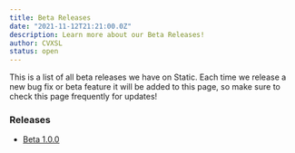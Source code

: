 ```yaml
---
title: Beta Releases
date: "2021-11-12T21:21:00.0Z"
description: Learn more about our Beta Releases!
author: CVXSL
status: open
---
```

This is a list of all beta releases we have on Static. Each time we release a new bug fix or beta feature it will be added to this page, so make sure to check this page frequently for updates!

### Releases

- [Beta 1.0.0](https://www.growtopics.xyz/posts/beta-releases/1.0.0/)
